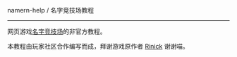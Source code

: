 namern-help / 名字竞技场教程

---

网页游戏[名字竞技场](https://deepmess.com/namerena/)的非官方教程。

本教程由玩家社区合作编写而成，拜谢游戏原作者 [Rinick](https://github.com/rinick) 谢谢喵。
